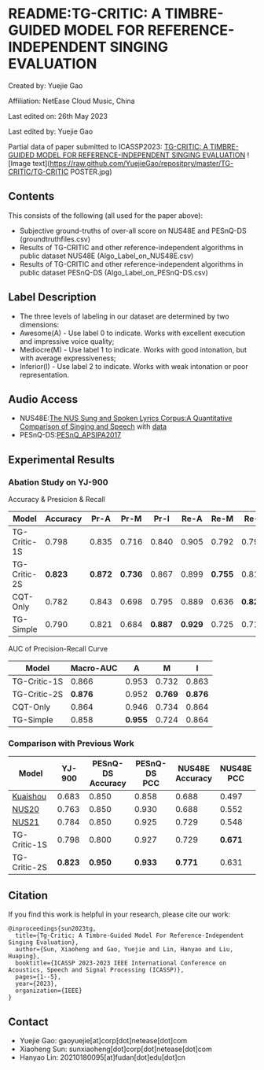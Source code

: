 # README:TG-CRITIC: A TIMBRE-GUIDED MODEL FOR REFERENCE-INDEPENDENT SINGING EVALUATION
Created by: Yuejie Gao

Affiliation: NetEase Cloud Music, China

Last edited on: 26th May 2023

Last edited by: Yuejie Gao

Partial data of paper submitted to ICASSP2023: [TG-CRITIC: A TIMBRE-GUIDED MODEL FOR REFERENCE-INDEPENDENT SINGING EVALUATION](https://arxiv.org/abs/2305.09127)
![Image text](https://raw.github.com/YuejieGao/repositpry/master/TG-CRITIC/TG-CRITIC POSTER.jpg)

## Contents
This consists of the following (all used for the paper above):
- Subjective ground-truths of over-all score on NUS48E and PESnQ-DS (groundtruthfiles.csv)
- Results of TG-CRITIC and other reference-independent algorithms in public dataset NUS48E (Algo_Label_on_NUS48E.csv)
- Results of TG-CRITIC and other reference-independent algorithms in public dataset PESnQ-DS (Algo_Label_on_PESnQ-DS.csv)

## Label Description
- The three levels of labeling in our dataset are determined by two dimensions: 
 - Awesome(A) - Use label 0 to indicate. Works with excellent execution and impressive voice quality; 
 - Mediocre(M) - Use label 1 to indicate. Works with good intonation, but with average expressiveness;
 - Inferior(I) - Use label 2 to indicate. Works with weak intonation or poor representation.

## Audio Access
- NUS48E:[The NUS Sung and Spoken Lyrics Corpus:A Quantitative Comparison of Singing and Speech](https://smcnus.comp.nus.edu.sg/archive/pdf/2012-2013/2013_05-Pub-NUS-48E.pdf) with [data](https://drive.google.com/drive/folders/12pP9uUl0HTVANU3IPLnumTJiRjPtVUMx)
- PESnQ-DS:[PESnQ_APSIPA2017](https://github.com/chitralekha18/PESnQ_APSIPA2017)
## Experimental Results

### Abation Study on YJ-900

Accuracy & Presicion & Recall

| Model        | Accuracy        | Pr-A            | Pr-M            | Pr-I            | Re-A       | Re-M       | Re-I       |
| ------------ | --------------- | --------------- | --------------- | --------------- | ---------- | ---------- | ---------- |
| TG-Critic-1S | 0.798           | 0.835           | 0.716           | 0.840           | 0.905      | 0.792      | 0.797      |
| TG-Critic-2S | **0.823** | **0.872** | **0.736** | 0.867           | 0.899      | **0.755** | 0.818      |
| CQT-Only     | 0.782           | 0.843           | 0.698           | 0.795           | 0.889      | 0.636      | **0.824** |
| TG-Simple    | 0.790           | 0.821           | 0.684           | **0.887** | **0.929** | 0.725      | 0.716      |

AUC of Precision-Recall Curve

| Model        | Macro-AUC  | A          | M          | I          |
| ------------ | ---------- | ---------- | ---------- | ---------- |
| TG-Critic-1S | 0.866      | 0.953      | 0.732      | 0.863      |
| TG-Critic-2S | **0.876** | 0.952      | **0.769** | **0.876** |
| CQT-Only     | 0.864      | 0.946      | 0.734      | 0.864      |
| TG-Simple    | 0.858      | **0.955** | 0.724      | 0.864      |

### Comparison with Previous Work

| Model                                                           | YJ-900 | PESnQ-DS<br />Accuracy | PESnQ-DS<br />PCC | NUS48E<br />Accuracy | NUS48E<br />PCC |
| --------------------------------------------------------------- | ------ | ---------------------- | ----------------- | -------------------- | --------------- |
| [Kuaishou](https://ieeexplore.ieee.org/abstract/document/8682665/) | 0.683  | 0.850                  | 0.858             | 0.688                | 0.497           |
| [NUS20](https://ieeexplore.ieee.org/abstract/document/9306350/)    | 0.763  | 0.850                  | 0.930             | 0.688                | 0.552           |
| [NUS21](https://ieeexplore.ieee.org/abstract/document/9689271)     | 0.784  | 0.850                  | 0.925             | 0.729                | 0.548           |
| TG-Critic-1S                                                    | 0.798  | 0.800                  | 0.927             | 0.729                | **0.671**       |
| TG-Critic-2S                                                    | **0.823**  | **0.950**                  | **0.933**             | **0.771**                | 0.631           |

## Citation

If you find this work is helpful in your research, please cite our work:

```
@inproceedings{sun2023tg,
  title={Tg-Critic: A Timbre-Guided Model For Reference-Independent Singing Evaluation},
  author={Sun, Xiaoheng and Gao, Yuejie and Lin, Hanyao and Liu, Huaping},
  booktitle={ICASSP 2023-2023 IEEE International Conference on Acoustics, Speech and Signal Processing (ICASSP)},
  pages={1--5},
  year={2023},
  organization={IEEE}
}
```


## Contact

- Yuejie Gao: gaoyuejie[at]corp[dot]netease[dot]com
- Xiaoheng Sun: sunxiaoheng[dot]corp[dot]netease[dot]com
- Hanyao Lin: 20210180095[at]fudan[dot]edu[dot]cn
